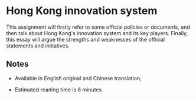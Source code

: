 # Hong Kong innovation system

This assignment will firstly refer to some official policies or documents, and then talk about Hong Kong's innovation system and its key players. Finally, this essay will argue the strengths and weaknesses of the official statements and initiatives.

## Notes
- Available in English original and Chinese translation;

- Estimated reading time is 6 minutes
